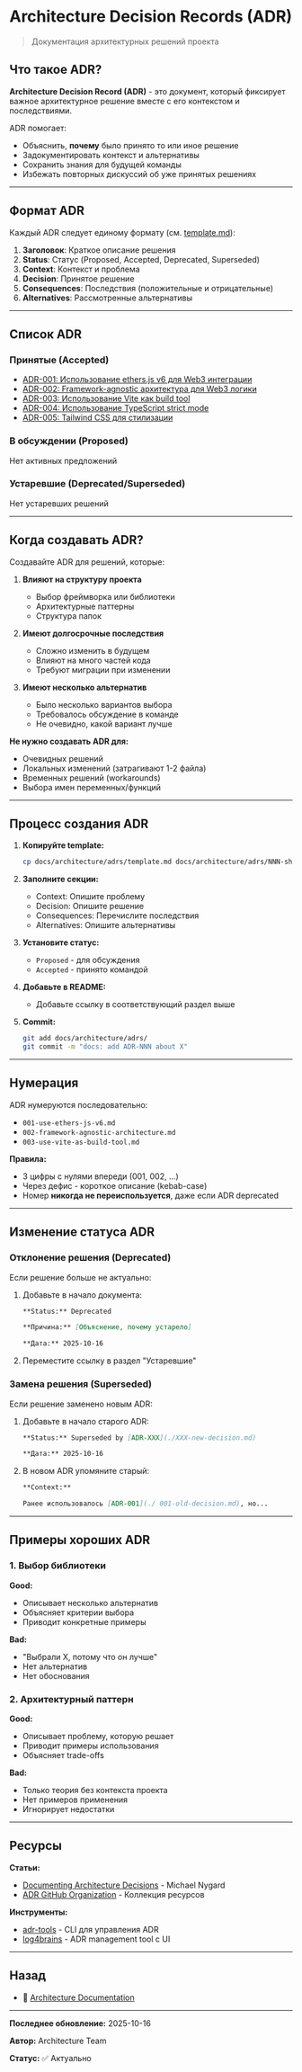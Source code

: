 # Architecture Decision Records (ADR)

> Документация архитектурных решений проекта

## Что такое ADR?

**Architecture Decision Record (ADR)** - это документ, который фиксирует важное архитектурное решение вместе с его контекстом и последствиями.

ADR помогает:

- Объяснить, **почему** было принято то или иное решение
- Задокументировать контекст и альтернативы
- Сохранить знания для будущей команды
- Избежать повторных дискуссий об уже принятых решениях

---

## Формат ADR

Каждый ADR следует единому формату (см. [template.md](./template.md)):

1. **Заголовок**: Краткое описание решения
2. **Status**: Статус (Proposed, Accepted, Deprecated, Superseded)
3. **Context**: Контекст и проблема
4. **Decision**: Принятое решение
5. **Consequences**: Последствия (положительные и отрицательные)
6. **Alternatives**: Рассмотренные альтернативы

---

## Список ADR

### Принятые (Accepted)

- [ADR-001: Использование ethers.js v6 для Web3 интеграции](./001-use-ethers-js-v6.md)
- [ADR-002: Framework-agnostic архитектура для Web3 логики](./002-framework-agnostic-architecture.md)
- [ADR-003: Использование Vite как build tool](./003-use-vite-as-build-tool.md)
- [ADR-004: Использование TypeScript strict mode](./004-use-typescript-strict-mode.md)
- [ADR-005: Tailwind CSS для стилизации](./005-use-tailwind-css.md)

### В обсуждении (Proposed)

Нет активных предложений

### Устаревшие (Deprecated/Superseded)

Нет устаревших решений

---

## Когда создавать ADR?

Создавайте ADR для решений, которые:

1. **Влияют на структуру проекта**
   - Выбор фреймворка или библиотеки
   - Архитектурные паттерны
   - Структура папок

2. **Имеют долгосрочные последствия**
   - Сложно изменить в будущем
   - Влияют на много частей кода
   - Требуют миграции при изменении

3. **Имеют несколько альтернатив**
   - Было несколько вариантов выбора
   - Требовалось обсуждение в команде
   - Не очевидно, какой вариант лучше

**Не нужно создавать ADR для:**

- Очевидных решений
- Локальных изменений (затрагивают 1-2 файла)
- Временных решений (workarounds)
- Выбора имен переменных/функций

---

## Процесс создания ADR

1. **Копируйте template:**

   ```bash
   cp docs/architecture/adrs/template.md docs/architecture/adrs/NNN-short-title.md
   ```

2. **Заполните секции:**
   - Context: Опишите проблему
   - Decision: Опишите решение
   - Consequences: Перечислите последствия
   - Alternatives: Опишите альтернативы

3. **Установите статус:**
   - `Proposed` - для обсуждения
   - `Accepted` - принято командой

4. **Добавьте в README:**
   - Добавьте ссылку в соответствующий раздел выше

5. **Commit:**

   ```bash
   git add docs/architecture/adrs/
   git commit -m "docs: add ADR-NNN about X"
   ```

---

## Нумерация

ADR нумеруются последовательно:

- `001-use-ethers-js-v6.md`
- `002-framework-agnostic-architecture.md`
- `003-use-vite-as-build-tool.md`

**Правила:**

- 3 цифры с нулями впереди (001, 002, ...)
- Через дефис - короткое описание (kebab-case)
- Номер **никогда не переиспользуется**, даже если ADR deprecated

---

## Изменение статуса ADR

### Отклонение решения (Deprecated)

Если решение больше не актуально:

1. Добавьте в начало документа:

   ```markdown
   **Status:** Deprecated

   **Причина:** [Объяснение, почему устарело]

   **Дата:** 2025-10-16
   ```

2. Переместите ссылку в раздел "Устаревшие"

### Замена решения (Superseded)

Если решение заменено новым ADR:

1. Добавьте в начало старого ADR:

   ```markdown
   **Status:** Superseded by [ADR-XXX](./XXX-new-decision.md)

   **Дата:** 2025-10-16
   ```

2. В новом ADR упомяните старый:

   ```markdown
   **Context:**

   Ранее использовалось [ADR-001](./ 001-old-decision.md), но...
   ```

---

## Примеры хороших ADR

### 1. Выбор библиотеки

**Good:**

- Описывает несколько альтернатив
- Объясняет критерии выбора
- Приводит конкретные примеры

**Bad:**

- "Выбрали X, потому что он лучше"
- Нет альтернатив
- Нет обоснования

### 2. Архитектурный паттерн

**Good:**

- Описывает проблему, которую решает
- Приводит примеры использования
- Объясняет trade-offs

**Bad:**

- Только теория без контекста проекта
- Нет примеров применения
- Игнорирует недостатки

---

## Ресурсы

**Статьи:**

- [Documenting Architecture Decisions](https://cognitect.com/blog/2011/11/15/documenting-architecture-decisions) - Michael Nygard
- [ADR GitHub Organization](https://adr.github.io/) - Коллекция ресурсов

**Инструменты:**

- [adr-tools](https://github.com/npryce/adr-tools) - CLI для управления ADR
- [log4brains](https://github.com/thomvaill/log4brains) - ADR management tool с UI

---

## Назад

- 📄 [Architecture Documentation](../README.md)

---

**Последнее обновление:** 2025-10-16

**Автор:** Architecture Team

**Статус:** ✅ Актуально
